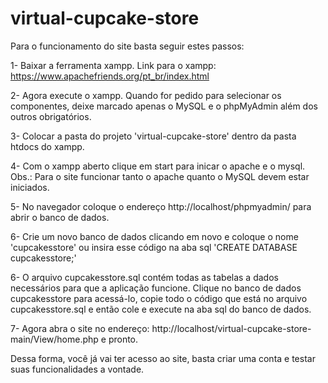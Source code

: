 # virtual-cupcake-store

Para o funcionamento do site basta seguir estes passos:

1- Baixar a ferramenta xampp.
Link para o xampp: https://www.apachefriends.org/pt_br/index.html

2- Agora execute o xampp. Quando for pedido para selecionar os componentes, deixe marcado apenas o MySQL e o phpMyAdmin além dos outros obrigatórios.

3- Colocar a pasta do projeto 'virtual-cupcake-store' dentro da pasta htdocs do xampp.

4- Com o xampp aberto clique em start para inicar o apache e o mysql.
Obs.: Para o site funcionar tanto o apache quanto o MySQL devem estar iniciados.

5- No navegador coloque o endereço http://localhost/phpmyadmin/ para abrir o banco de dados.

6- Crie um novo banco de dados clicando em novo e coloque o nome 'cupcakesstore' ou insira esse código na aba sql 'CREATE DATABASE cupcakesstore;'

6- O arquivo cupcakesstore.sql contém todas as tabelas a dados necessários para que a aplicação funcione.
    Clique no banco de dados cupcakesstore para acessá-lo, copie todo o código que está no arquivo cupcakesstore.sql e então cole e execute na aba sql do banco de dados.

7- Agora abra o site no endereço: http://localhost/virtual-cupcake-store-main/View/home.php e pronto.

Dessa forma, você já vai ter acesso ao site, basta criar uma conta e testar suas funcionalidades a vontade.
